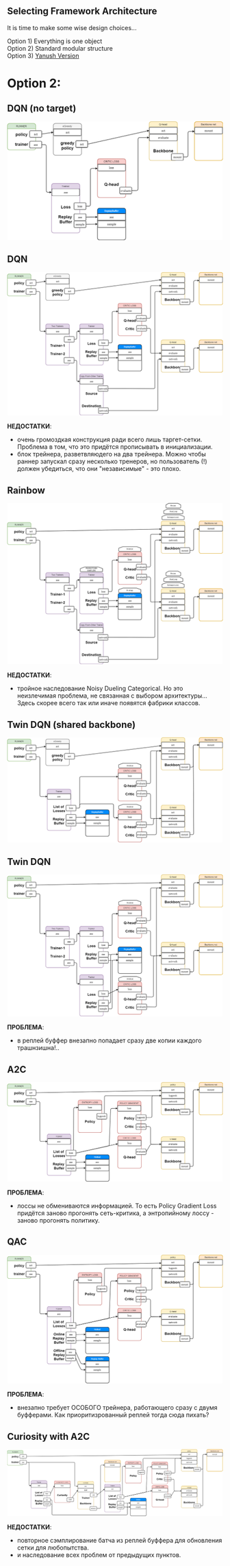 ## Selecting Framework Architecture

It is time to make some wise design choices...

Option 1) Everything is one object \
Option 2) Standard modular structure \
Option 3) [Yanush Version](https://codeshare.io/2E4boP)

# Option 2:

## DQN (no target)

![](https://github.com/FortsAndMills/Selecting-Framework-Architecture/blob/master/Design%20Choice/DQN%20(no%20target).png)

## DQN

![](https://github.com/FortsAndMills/Selecting-Framework-Architecture/blob/master/Design%20Choice/DQN.png)

**НЕДОСТАТКИ**: 
* очень громоздкая конструкция ради всего лишь таргет-сетки. Проблема в том, что это придётся прописывать в инициализации.
* блок трейнера, разветвляюдего на два трейнера. Можно чтобы раннер запускал сразу несколько тренеров, но пользователь (!) должен убедиться, что они "независимые" - это плохо.

## Rainbow

![](https://github.com/FortsAndMills/Selecting-Framework-Architecture/blob/master/Design%20Choice/Rainbow.png)

**НЕДОСТАТКИ**: 
* тройное наследование Noisy Dueling Categorical. Но это неизлечимая проблема, не связанная с выбором архитектуры... Здесь скорее всего так или иначе появятся фабрики классов.

## Twin DQN (shared backbone)

![](https://github.com/FortsAndMills/Selecting-Framework-Architecture/blob/master/Design%20Choice/Twin%20DQN%20(shared%20backbone).png)

## Twin DQN

![](https://github.com/FortsAndMills/Selecting-Framework-Architecture/blob/master/Design%20Choice/Twin%20DQN.png)

**ПРОБЛЕМА**: 
* в реплей буффер внезапно попадает сразу две копии каждого трашнзишна!..

## A2C

![](https://github.com/FortsAndMills/Selecting-Framework-Architecture/blob/master/Design%20Choice/A2C.png)

**ПРОБЛЕМА**: 
* лоссы не обмениваются информацией. То есть Policy Gradient Loss придётся заново прогонять сеть-критика, а энтропийному лоссу - заново прогонять политику.

## QAC

![](https://github.com/FortsAndMills/Selecting-Framework-Architecture/blob/master/Design%20Choice/QAC.png)

**ПРОБЛЕМА**: 
* внезапно требует ОСОБОГО трейнера, работающего сразу с двумя буфферами. Как приоритизрованный реплей тогда сюда пихать?

## Curiosity with A2C

![](https://github.com/FortsAndMills/Selecting-Framework-Architecture/blob/master/Design%20Choice/Curiosity.png)

**НЕДОСТАТКИ**:
* повторное сэмплирование батча из реплей буффера для обновления сетки для любопытства.
* и наследование всех проблем от предыдущих пунктов.
